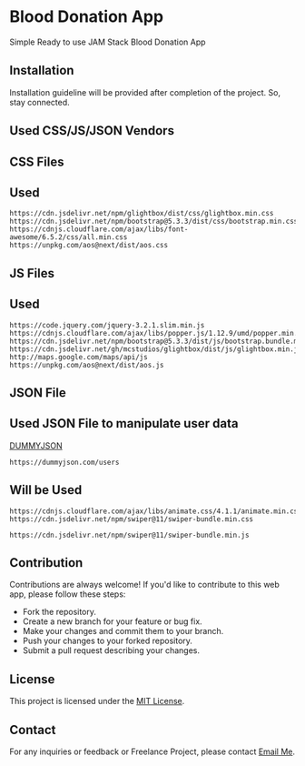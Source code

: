 # Blood Donation App
Simple Ready to use JAM Stack Blood Donation App

## Installation
Installation guideline will be provided after completion of the project. So, stay connected. 

## Used CSS/JS/JSON Vendors

## CSS Files
## Used
```
https://cdn.jsdelivr.net/npm/glightbox/dist/css/glightbox.min.css
https://cdn.jsdelivr.net/npm/bootstrap@5.3.3/dist/css/bootstrap.min.css
https://cdnjs.cloudflare.com/ajax/libs/font-awesome/6.5.2/css/all.min.css
https://unpkg.com/aos@next/dist/aos.css
```
## JS Files
## Used
```
https://code.jquery.com/jquery-3.2.1.slim.min.js
https://cdnjs.cloudflare.com/ajax/libs/popper.js/1.12.9/umd/popper.min.js
https://cdn.jsdelivr.net/npm/bootstrap@5.3.3/dist/js/bootstrap.bundle.min.js
https://cdn.jsdelivr.net/gh/mcstudios/glightbox/dist/js/glightbox.min.js
http://maps.google.com/maps/api/js
https://unpkg.com/aos@next/dist/aos.js
```
## JSON File
## Used JSON File to manipulate user data
[DUMMYJSON](https://dummyjson.com/users)
```
https://dummyjson.com/users
```
## Will be Used
```
https://cdnjs.cloudflare.com/ajax/libs/animate.css/4.1.1/animate.min.css
https://cdn.jsdelivr.net/npm/swiper@11/swiper-bundle.min.css
```
```
https://cdn.jsdelivr.net/npm/swiper@11/swiper-bundle.min.js
```

## Contribution
Contributions are always welcome! If you'd like to contribute to this web app, please follow these steps:
- Fork the repository.
- Create a new branch for your feature or bug fix.
- Make your changes and commit them to your branch.
- Push your changes to your forked repository.
- Submit a pull request describing your changes.

## License
This project is licensed under the [MIT License](https://choosealicense.com/licenses/mit/).

## Contact
For any inquiries or feedback or Freelance Project, please contact [Email Me](thisisabhimaurya@gmail.com).